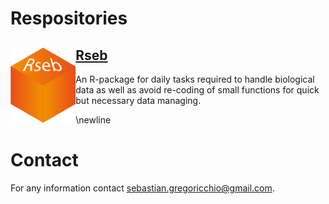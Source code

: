 # Respositories

## <img src="Rseb_logo.svg" align="left" height = 120/> [Rseb](https://sebastian-gregoricchio.github.io/Rseb/)
An R-package for daily tasks required to handle biological data as well as avoid re-coding of small functions for quick but necessary data managing.

\newline
# Contact
For any information contact [sebastian.gregoricchio@gmail.com](mailto:sebastian.gregoricchio@gmail.com).
